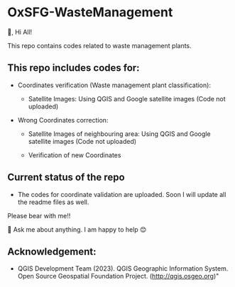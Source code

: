 # OxSFG-WasteManagement
 👋, Hi All!
 
This repo contains codes related to waste management plants.

## This repo includes codes for:

* Coordinates verification (Waste  management plant classification):

    * Satellite Images: Using QGIS and Google satellite images (Code not uploaded)

* Wrong Coordinates correction:

    * Satellite Images of neighbouring area: Using QGIS and Google satellite images (Code not uploaded)
    
    * Verification of new Coordinates
    
    
 <!---   
## Sample satellite images:

|Lat: 52.50872, Long: 6.04935 | Lat: 50.3022, Long: 19.1417  | Lat: 53.1697, Long: 23.0885  |
 :-----------------------: |:------------------------:| :---------------------:|


<img src="https://github.com/Oxford-Sustainable-Finance-Group/OxSFG-WasteManagement/blob/main/plant-classifcation/data/All-images/1253_52.50872_6.04935.png" width="250" height="250"/> <img src="https://github.com/Oxford-Sustainable-Finance-Group/OxSFG-WasteManagement/blob/main/plant-classifcation/data/All-images/1254_50.3022_19.1417.png" width="250" height="250"/> <img src="https://github.com/Oxford-Sustainable-Finance-Group/OxSFG-WasteManagement/blob/main/plant-classifcation/data/All-images/1256_53.1697_23.0885.png" width="250" height="250"/>

--->

## Current status of the repo

 * The codes for coordinate validation are uploaded. Soon I will update all the readme files as well.

Please bear with me!!


 💬 Ask me about anything. I am happy to help :blush:
 
 
 ## Acknowledgement:
 
 * QGIS Development Team (2023). QGIS Geographic Information System. Open Source Geospatial Foundation Project. (http://qgis.osgeo.org)"




